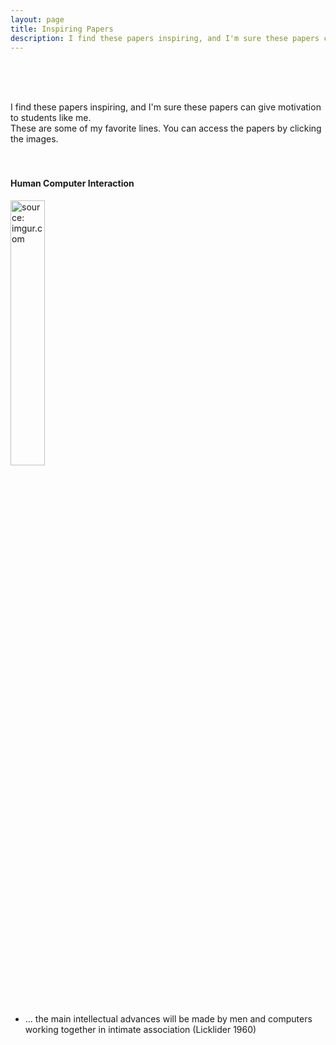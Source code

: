 ```yaml
---
layout: page
title: Inspiring Papers
description: I find these papers inspiring, and I'm sure these papers can give motivation to students like me.
---
```

<br>
<br>
<br>

I find these papers inspiring, and I'm sure these papers can give motivation to students like me.<br>
These are some of my favorite lines. You can access the papers by clicking the images.
<br>
<br>
<br>


#### Human Computer Interaction

<a href="https://pubsonline.informs.org/doi/pdf/10.1287/isre.2018.0784"><img src="https://i.imgur.com/DvRr2wu.jpg" width="33%" height="33%" title="source: imgur.com" /></a>

- ... the main intellectual advances will be made by men and computers working together in intimate association (Licklider 1960)

